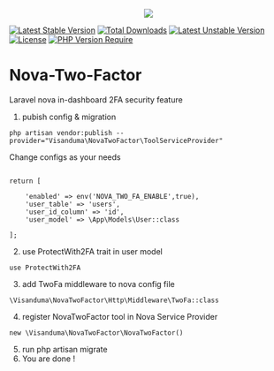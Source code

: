 
<p align="center">
<img src="https://github.com/Visanduma/nova-two-factor/blob/c26d41cb38c5850e7ee3863e34e5fd3b0c3f18a5/resources/img/nova-two-factor-banner.png?raw=true" />
</p>

[![Latest Stable Version](http://poser.pugx.org/visanduma/nova-two-factor/v)](https://packagist.org/packages/visanduma/nova-two-factor) [![Total Downloads](http://poser.pugx.org/visanduma/nova-two-factor/downloads)](https://packagist.org/packages/visanduma/nova-two-factor) [![Latest Unstable Version](http://poser.pugx.org/visanduma/nova-two-factor/v/unstable)](https://packagist.org/packages/visanduma/nova-two-factor) [![License](http://poser.pugx.org/visanduma/nova-two-factor/license)](https://packagist.org/packages/visanduma/nova-two-factor) [![PHP Version Require](http://poser.pugx.org/visanduma/nova-two-factor/require/php)](https://packagist.org/packages/visanduma/nova-two-factor)

# Nova-Two-Factor
Laravel nova in-dashboard 2FA security feature

1. pubish config & migration

`` php artisan vendor:publish --provider="Visanduma\NovaTwoFactor\ToolServiceProvider" ``


Change configs as your needs

``` 

return [

    'enabled' => env('NOVA_TWO_FA_ENABLE',true),
    'user_table' => 'users',
    'user_id_column' => 'id',
    'user_model' => \App\Models\User::class

];

```


2. use ProtectWith2FA trait in user model

`` use ProtectWith2FA ``

3. add TwoFa middleware to nova config file


`` \Visanduma\NovaTwoFactor\Http\Middleware\TwoFa::class ``


4. register NovaTwoFactor tool in Nova Service Provider

`` new \Visanduma\NovaTwoFactor\NovaTwoFactor() ``

5. run php artisan migrate
6. You are done !
